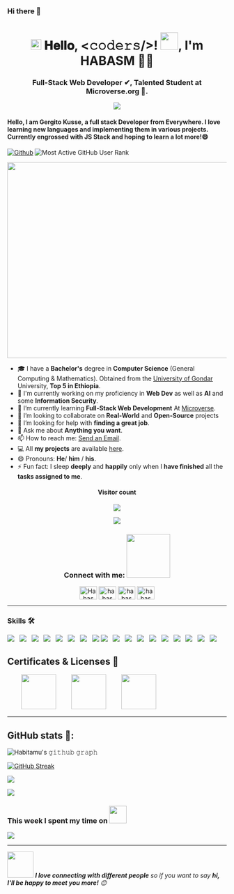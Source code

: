 ### Hi there 👋
<h1 align="center">  
  <img src="./ressources/Earth.gif" width="24px">
  𝐇𝐞𝐥𝐥𝐨, &lt;𝚌𝚘𝚍𝚎𝚛𝚜/&gt;!
  <img src="./ressources/Hi.gif" width="40px" />, I'm HABASM 👨‍💻</h1>
<h3 align="center">Full-Stack Web Developer ✔, Talented Student at Microverse.org 🌟.
</h3>

<p align="center">
<!--   <a href="https://github.com/DenverCoder1/readme-typing-svg"> -->
    <img src="https://readme-typing-svg.herokuapp.com?color=00b2df&width=385&height=30&lines=Software+engineer+from+Everywhere;Open-Source+Enthusiast;Learning+In+Public;Empowering+Others;Nice+To+Meet+You+...&center=true"></a>
</p>

<h4>Hello, I am Gergito Kusse, a full stack Developer from Everywhere. I love learning new languages and implementing them in various projects. Currently engrossed with JS Stack and hoping to learn a lot more!😄</h4>

[![Github](https://img.shields.io/github/followers/habasm?label=Follow&style=social)](https://github.com/habasm)
![Most Active GitHub User Rank](https://eneaamvizyp9kap.m.pipedream.net)

<p align="center"><a href="./code.gif">
  <img src="./code.gif"  height="450" width="700"/>
</a></p>

- 🎓 I have a **Bachelor's** degree in **Computer Science** (General Computing & Mathematics). Obtained from the [University of Gondar](https://www.uog.edu.et) University, **Top 5 in Ethiopia**.
- 🔭 I'm currently working on my proficiency in **Web Dev** as well as **AI** and some **Information Security**.
- 🌱 I’m currently learning **Full-Stack Web Development** At [Microverse](https://www.microverse.org/).
- 👯 I’m looking to collaborate on **Real-World** and **Open-Source** projects
- 🤔 I’m looking for help with **finding a great job**.
- 💬 Ask me about **Anything you want**.
- 📫 How to reach me: <a href="mailto:gergito2@gmail.com">Send an Email</a>.
- 💻 All **my projects** are available [here](https://github.com/gergitokusse?tab=repositories).
- 😄 Pronouns: **He**/ **him** / **his**.
- ⚡ Fun fact: I sleep **deeply** and **happily** only when I **have finished** all the **tasks assigned to me**.

<h4 align="center">Visitor count</h4>   
<p align="center"><img src="https://profile-counter.glitch.me/gergitokusse/count.svg" /></p>
<p align="center"><img src="https://wakatime.com/badge/user/8aadce2e-cb76-4623-8f50-95a1db506f0a.svg" /></p>

<h3 align="center">Connect with me:
<img src='./' width="100px">
</h3>
<p align="center">
  <a href="https://www.linkedin.com/in/gergitokusse/" target="blank"><img align="center"
      src="https://raw.githubusercontent.com/rahuldkjain/github-profile-readme-generator/master/src/images/icons/Social/linked-in-alt.svg"
      alt="Habasm" height="30" width="40" /></a>
    <a href="https://www.hackerrank.com/https://www.hackerrank.com/gergito2?hr_r=1" target="blank"><img align="center"
      src="https://raw.githubusercontent.com/rahuldkjain/github-profile-readme-generator/master/src/images/icons/Social/hackerrank.svg"
      alt="habasm" height="30" width="40" /></a>
  <a href="https://www.facebook.com/gergitokusse" target="blank"><img align="center"
      src="https://raw.githubusercontent.com/rahuldkjain/github-profile-readme-generator/master/src/images/icons/Social/facebook.svg"
      alt="habasm" height="30" width="40" /></a>
 <a href="https://twitter.com/gergitokusse" target="blank"><img align="center"
      src="https://raw.githubusercontent.com/rahuldkjain/github-profile-readme-generator/master/src/images/icons/Social/twitter.svg"
      alt="habasm" height="30" width="40" /></a>
</p>

---

### Skills 🛠️

<p align="left">
<a href="#" target="blank"><img src="https://img.shields.io/badge/HTML5-E34F26?style=for-the-badge&logo=html5&logoColor=white"></a> &nbsp; <a href="#" target="blank"><img src="https://img.shields.io/badge/CSS3-1572B6?style=for-the-badge&logo=css3&logoColor=white"></a> &nbsp; <a href="#" target="blank"><img src="https://img.shields.io/badge/Sass-CC6699?style=for-the-badge&logo=sass&logoColor=white"></a> &nbsp; <a href="#" target="blank"><img src="https://img.shields.io/badge/Bootstrap-563D7C?style=for-the-badge&logo=bootstrap&logoColor=white"></a> &nbsp; <a href="#" target="blank"><img src="https://img.shields.io/badge/JavaScript-F7DF1E?style=for-the-badge&logo=javascript&logoColor=black"></a> &nbsp; <a href="#" target="blank"><img src="https://img.shields.io/badge/MySQL-00000F?style=for-the-badge&logo=mysql&logoColor=white"></a> &nbsp; <a href="#" target="blank"><img src="https://img.shields.io/badge/Jest-323330?style=for-the-badge&logo=Jest&logoColor=white"></a> &nbsp; <a href="#" target="blank"><img src="	https://img.shields.io/badge/GIT-E44C30?style=for-the-badge&logo=git&logoColor=white"></a> <a href="#" target="blank"><img src="https://img.shields.io/badge/Webpack-8DD6F9?style=for-the-badge&logo=Webpack&logoColor=white"></a> &nbsp; <a href="#" target="blank"><img src="https://img.shields.io/badge/Visual_Studio_Code-0078D4?style=for-the-badge&logo=visual%20studio%20code&logoColor=white"></a> &nbsp; <a href="#" target="blank"><img src="https://img.shields.io/badge/Postman-FF6C37?style=for-the-badge&logo=postman&logoColor=white"></a> &nbsp; <a href="#" target="blank"><img src="https://img.shields.io/badge/GitHub-100000?style=for-the-badge&logo=github&logoColor=white"></a>
&nbsp; <a href="#" target="blank"><img src="https://img.shields.io/badge/GIT-E44C30?style=for-the-badge&logo=git&logoColor=white"></a>
&nbsp; <a href="#" target="blank"><img src="https://img.shields.io/badge/Python-14354C?style=for-the-badge&logo=python&logoColor=white"></a>
&nbsp; <a href="#" target="blank"><img src="https://img.shields.io/badge/C-00599C?style=for-the-badge&logo=c&logoColor=white"></a>
&nbsp; <a href="#" target="blank"><img src="https://img.shields.io/badge/SQLite-07405E?style=for-the-badge&logo=sqlite&logoColor=white"></a>
&nbsp; <a href="#" target="blank"><img src="https://img.shields.io/badge/eslint-3A33D1?style=for-the-badge&logo=eslint&logoColor=white"></a>
&nbsp; <a href="#" target="blank"><img src="https://img.shields.io/badge/stylelint-000?style=for-the-badge&logo=stylelint&logoColor=white"></a>
</p>



## Certificates & Licenses 🥇

<p align="left">
  &nbsp; &nbsp; &nbsp; &nbsp; <a href="https://www.credential.net/8fc0b053-9dc7-4027-9cbe-cbe5aea3ea7d" target="blank"><img src="./html-css-badge.png" width="80"></a>
  &nbsp; &nbsp; &nbsp; &nbsp; <a href="https://www.credential.net/be3b7bb7-5e64-4582-939a-d580d9d322a0" target="blank"><img src="./javascript-badge.png" width="80"></a> 
  &nbsp; &nbsp; &nbsp; &nbsp; <a href="https://www.credential.net/59ec9e99-db41-48a7-a8a0-768634e5a9f6" target="blank"><img src="./react-redux-badge.png" width="80"></a>
</p>

---

## GitHub stats 🚀:

![Habitamu's 𝚐𝚒𝚝𝚑𝚞𝚋 𝚐𝚛𝚊𝚙𝚑](https://activity-graph.herokuapp.com/graph?username=habasm&theme=material-palenight&hide_border=false&area=true)

[![GitHub Streak](http://github-readme-streak-stats.herokuapp.com?user=khitermedachraf&theme=tokyonight&date_format=M%20j%5B%2C%20Y%5D)](https://git.io/streak-stats)

<p>
<a href="https://github.com/khitermedachraf/">
  <img align="center" src="https://github-readme-stats-eight-theta.vercel.app/api?username=khitermedachraf&count_private=true&show_icons=true&hide_border=false&langs_count=6&hide=python&theme=tokyonight" />
</a>
</p>

<p><a href="https://github.com/khitermedachraf/">
  <img align="center" src="https://github-readme-stats.vercel.app/api/top-langs/?username=khitermedachraf&layout=compact&hide_border=false&theme=tokyonight&hide=python,pawn,assembly,pascal&langs_count=8" />
</a></p>

### This week I spent my time on <img src="https://media.giphy.com/media/SvQzkTQb3ZwKcj1QTO/giphy.gif" width="40">

<a href="https://wakatime.com/@khitermedachraf">
  <img align="center" src="https://github-readme-stats.vercel.app/api/wakatime?username=khitermedachraf&layout=compact&hide_border=false&theme=tokyonight" />
</a>

---

<img src="https://media.giphy.com/media/LnQjpWaON8nhr21vNW/giphy.gif" width="60"> <em><b>I love connecting with different people</b> so if you want to say <b>hi, I'll be happy to meet you more!</b> 😊 </em>
